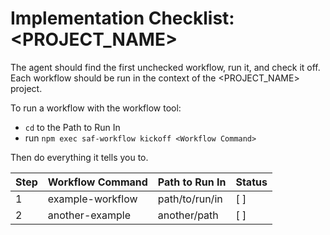 # Implementation Checklist: <PROJECT_NAME>

The agent should find the first unchecked workflow, run it, and check it off. Each workflow should be run in the context of the <PROJECT_NAME> project.

To run a workflow with the workflow tool:

- `cd` to the Path to Run In
- run `npm exec saf-workflow kickoff <Workflow Command>`

Then do everything it tells you to.

| Step | Workflow Command | Path to Run In | Status |
| ---- | ---------------- | -------------- | ------ |
| 1    | example-workflow | path/to/run/in | [ ]    |
| 2    | another-example  | another/path   | [ ]    |
